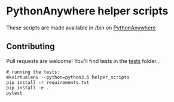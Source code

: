 # PythonAnywhere helper scripts

These scripts are made available in */bin* on [PythonAnywhere](https://www.pythonanywhere.com/)


## Contributing

Pull requests are welcome!  You'll find tests in the [tests](tests) folder...

    # running the tests:
    mkvirtualenv --python=python3.6 helper_scripts
    pip install -r requirements.txt
    pip install -e .
    pytest

